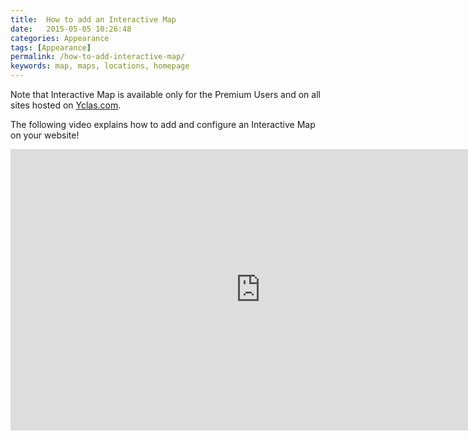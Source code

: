 ```yaml
---
title:  How to add an Interactive Map
date:   2015-05-05 10:26:48
categories: Appearance
tags: [Appearance]
permalink: /how-to-add-interactive-map/
keywords: map, maps, locations, homepage
---
```

<div class="alert alert-warning">
<strong><i class="glyphicon glyphicon-warning-sign"></i> </strong> Note that Interactive Map is available only for the Premium Users and on all sites hosted on <a href="https://yclas.com">Yclas.com</a>.
</div>

The following video explains how to add and configure an Interactive Map on your website!

<iframe width="800" height="450" src="https://www.youtube.com/embed/nB92HbjVCbM" frameborder="0" allowfullscreen></iframe>


